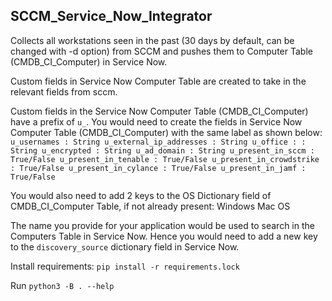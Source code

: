 SCCM_Service_Now_Integrator
---------------------------

Collects all workstations seen in the past (30 days by default, can be changed with -d option) from SCCM and pushes them to Computer Table (CMDB_CI_Computer) in Service Now.

Custom fields in Service Now Computer Table are created to take in the relevant fields from sccm.

Custom fields in the Service Now Computer Table (CMDB_CI_Computer) have a prefix of `u_`. You would need to create the fields in Service Now Computer Table (CMDB_CI_Computer) with the same label as shown below:
    ```
    u_usernames : String
    u_external_ip_addresses : String
    u_office : : String
    u_encrypted : String
    u_ad_domain : String
    u_present_in_sccm : True/False
    u_present_in_tenable : True/False
    u_present_in_crowdstrike : True/False
    u_present_in_cylance : True/False
    u_present_in_jamf : True/False
    ```
    
You would also need to add 2 keys to the OS Dictionary field of CMDB_CI_Computer Table, if not already present:
    Windows 
    Mac OS

The name you provide for your application would be used to search in the Computers Table in Service Now. Hence you would need to add a new key to the `discovery_source` dictionary field in Service Now.    

Install requirements: `pip install -r requirements.lock`

Run `python3 -B . --help`